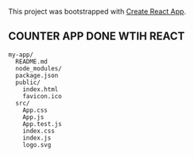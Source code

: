 This project was bootstrapped with [Create React App](https://github.com/facebookincubator/create-react-app).

## COUNTER APP DONE WTIH REACT




```
my-app/
  README.md
  node_modules/
  package.json
  public/
    index.html
    favicon.ico
  src/
    App.css
    App.js
    App.test.js
    index.css
    index.js
    logo.svg
```